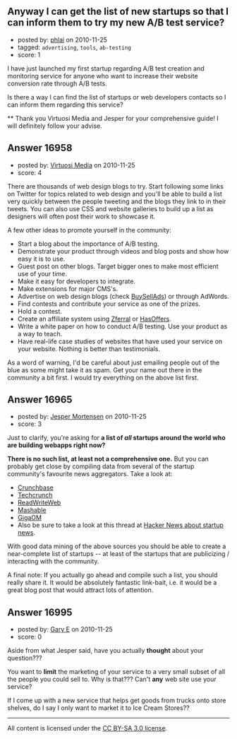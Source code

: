 ## Anyway I can get the list of new startups so that I can inform them to try my new A/B test service?

- posted by: [phlai](https://stackexchange.com/users/-1/5133-phlai) on 2010-11-25
- tagged: `advertising`, `tools`, `ab-testing`
- score: 1

I have just launched my first startup regarding A/B test creation and monitoring service for anyone who want to increase their website conversion rate through A/B tests.

Is there a way I can find the list of startups or web developers contacts so I can inform them regarding this service?


** Thank you Virtuosi Media and Jesper for your comprehensive guide! I will definitely follow your advise.


## Answer 16958

- posted by: [Virtuosi Media](https://stackexchange.com/users/-1/3825-virtuosi-media) on 2010-11-25
- score: 4

<p>There are thousands of web design blogs to try. Start following some links on Twitter for topics related to web design and you'll be able to build a list very quickly between the people tweeting and the blogs they link to in their tweets. You can also use CSS and website galleries to build up a list as designers will often post their work to showcase it.</p>

<p>A few other ideas to promote yourself in the community:</p>

<ul>
<li>Start a blog about the importance of
A/B testing.</li>
<li>Demonstrate your product through
videos and blog posts and show how
easy it is to use.</li>
<li>Guest post on other blogs. Target bigger ones to make most efficient use of your time.</li>
<li>Make it easy for developers to
integrate.</li>
<li>Make extensions for major CMS's.</li>
<li>Advertise on web design blogs (check
<a href="http://buysellads.com/" rel="nofollow">BuySellAds</a>) or through AdWords.</li>
<li>Find contests and contribute your
service as one of the prizes.</li>
<li>Hold a contest.</li>
<li>Create an affiliate system using
<a href="http://zferral.com/" rel="nofollow">Zferral</a> or <a href="http://www.hasoffers.com/" rel="nofollow">HasOffers</a>.</li>
<li>Write a white paper on how to conduct
A/B testing. Use your product as a way to teach.</li>
<li>Have real-life case studies of websites that have used your service on your website. Nothing is better than testimonials.</li>
</ul>

<p>As a word of warning, I'd be careful about just emailing people out of the blue as some might take it as spam. Get your name out there in the community a bit first. I would try everything on the above list first.</p>



## Answer 16965

- posted by: [Jesper Mortensen](https://stackexchange.com/users/-1/1261-jesper-mortensen) on 2010-11-25
- score: 3

<p>Just to clarify, you're asking for <strong>a list of <em>all</em> startups around the world who are building webapps right now?</strong></p>

<p><strong>There is no such list, at least not a comprehensive one.</strong> But you can probably get close by compiling data from several of the startup community's favourite news aggregators. Take a look at:</p>

<ul>
<li><a href="http://www.crunchbase.com" rel="nofollow">Crunchbase</a></li>
<li><a href="http://techcrunch.com/" rel="nofollow">Techcrunch</a></li>
<li><a href="http://www.readwriteweb.com/" rel="nofollow">ReadWriteWeb</a></li>
<li><a href="http://mashable.com/" rel="nofollow">Mashable</a></li>
<li><a href="http://gigaom.com/" rel="nofollow">GigaOM</a></li>
<li>Also be sure to take a look at this thread at <a href="http://news.ycombinator.com/item?id=1375898" rel="nofollow">Hacker News about startup news</a>.</li>
</ul>

<p>With good data mining of the above sources you should be able to create a near-complete list of startups -- at least of the startups that are publicizing / interacting with the community.</p>

<p>A final note: If you actually go ahead and compile such a list, you should really share it. It would be absolutely fantastic link-bait, i.e. it would be a great blog post that would attract lots of attention.</p>



## Answer 16995

- posted by: [Gary E](https://stackexchange.com/users/-1/2587-gary-e) on 2010-11-25
- score: 0

Aside from what Jesper said, have you actually **thought** about your question???

You want to **limit** the marketing of your service to a very small subset of all the people you could sell to. Why is that??? Can't **any** web site use your service?

If I come up with a new service that helps get goods from trucks onto store shelves, do I say I only want to market it to Ice Cream Stores??






---

All content is licensed under the [CC BY-SA 3.0 license](https://creativecommons.org/licenses/by-sa/3.0/).
